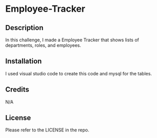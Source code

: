 # Employee-Tracker

## Description

In this challenge, I made a Employee Tracker that shows lists of departments, roles, and employees.

## Installation

I used visual studio code to create this code and mysql for the tables.

## Credits

N/A

## License 

Please refer to the LICENSE in the repo.